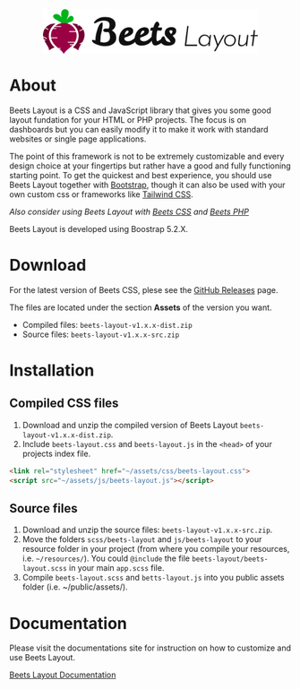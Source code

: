<img src="assets/images/beetslayout_col_100x480.png" style="display: block; margin-left: auto; margin-right: auto; height: 80px;">

# About

Beets Layout is a CSS and JavaScript library that gives you some good layout fundation for your HTML or PHP projects. The focus is on dashboards but you can easily modify it to make it work with standard websites or single page applications.

The point of this framework is not to be extremely customizable and every design choice at your fingertips but rather have a good and fully functioning starting point. To get the quickest and best experience, you should use Beets Layout together with [Bootstrap](https://getbootstrap.com/), though it can also be used with your own custom css or frameworks like [Tailwind CSS](https://tailwindcss.com/).

*Also consider using Beets Layout with [Beets CSS](https://github.com/jonasbirkelof/beets-css) and [Beets PHP](https://github.com/jonasbirkelof/beets-php)*

Beets Layout is developed using Boostrap 5.2.X.

# Download

For the latest version of Beets CSS, plese see the [GitHub Releases](https://github.com/jonasbirkelof/beets-layout/releases) page.

The files are located under the section **Assets** of the version you want.

- Compiled files: `beets-layout-v1.x.x-dist.zip`
- Source files: `beets-layout-v1.x.x-src.zip`

# Installation

## Compiled CSS files

1. Download and unzip the compiled version of Beets Layout `beets-layout-v1.x.x-dist.zip`.
2. Include `beets-layout.css` and `beets-layout.js` in the `<head>` of your projects index file.
```html
<link rel="stylesheet" href="~/assets/css/beets-layout.css">
<script src="~/assets/js/beets-layout.js"></script>
```

## Source files

1. Download and unzip the source files: `beets-layout-v1.x.x-src.zip`.
2. Move the folders `scss/beets-layout` and `js/beets-layout` to your resource folder in your project (from where you compile your resources, i.e. `~/resources/`). You could `@include` the file `beets-layout/beets-layout.scss` in your main `app.scss` file.
3. Compile `beets-layout.scss` and `betts-layout.js` into you public assets folder (i.e. ~/public/assets/).

# Documentation

Please visit the documentations site for instruction on how to customize and use Beets Layout.

[Beets Layout Documentation](https://jonasbirkelof.github.io/beets-layout/latest)